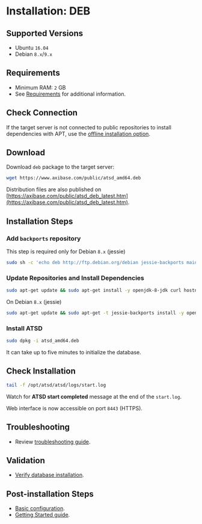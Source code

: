 # Installation: DEB

## Supported Versions

* Ubuntu `16.04`
* Debian `8.x`/`9.x`

## Requirements

* Minimum RAM: `2` GB
* See [Requirements](./requirements.md) for additional information.

## Check Connection

If the target server is not connected to public repositories to install dependencies with APT,
use the [offline installation option](ubuntu-debian-offline.md).

## Download

Download `deb` package to the target server:

```bash
wget https://www.axibase.com/public/atsd_amd64.deb
```

Distribution files are also published on [https://axibase.com/public/atsd_deb_latest.htm](https://axibase.com/public/atsd_deb_latest.htm).

## Installation Steps

### Add `backports` repository

This step is required only for Debian `8.x` (jessie)

```sh
sudo sh -c 'echo deb http://ftp.debian.org/debian jessie-backports main >> /etc/apt/sources.list.d/backports.list'
```

### Update Repositories and Install Dependencies

```sh
sudo apt-get update && sudo apt-get install -y openjdk-8-jdk curl hostname net-tools iproute2 procps
```

On Debian `8.x` (jessie)

```sh
sudo apt-get update && sudo apt-get -t jessie-backports install -y openjdk-8-jdk curl hostname net-tools iproute2 procps
```

### Install ATSD

```sh
sudo dpkg -i atsd_amd64.deb
```

It can take up to five minutes to initialize the database.

## Check Installation

```sh
tail -f /opt/atsd/atsd/logs/start.log
```

Watch for **ATSD start completed** message at the end of the `start.log`.

Web interface is now accessible on port `8443` (HTTPS).

## Troubleshooting

* Review [troubleshooting guide](troubleshooting.md).

## Validation

* [Verify database installation](verifying-installation.md).

## Post-installation Steps

* [Basic configuration](post-installation.md).
* [Getting Started guide](../tutorials/getting-started.md).